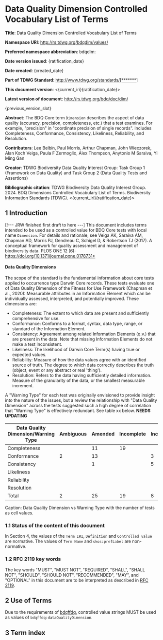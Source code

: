 # Data Quality Dimension Controlled Vocabulary List of Terms

**Title**: Data Quality Dimension Controlled Vocabulary List of Terms

**Namespace URI**: <http://rs.tdwg.org/bdqdim/values/>

**Preferred namespace abbreviation**: bdqdim:

**Date version issued**: {ratification_date}

**Date created**: {created_date}

**Part of TDWG Standard**: <http://www.tdwg.org/standards/[*******]>

**This document version**: <{current_iri}{ratification_date}>

**Latest version of document**: <http://rs.tdwg.org/bdq/doc/dim/>

{previous_version_slot}

**Abstract**: The BDQ Core term `Dimension` describes the aspect of data quality (accuracy, precision, completeness, etc.) that a test examines. For example, "precision" in "coordinate precision of single records". Includes Completeness, Conformance, Consistency, Likeliness, Reliability, and Resolution. 

**Contributors**: Lee Belbin, Paul Morris, Arthur Chapman, John Wieczorek, Alan Koch Veiga, Paula F Zermoglio, Alex Thompson, Anytonio M Saraiva, Yi Ming Gan

**Creator**: TDWG Biodiversity Data Quality Interest Group: Task Group 1 (Framework on Data Quality) and Task Group 2 (Data Quality Tests and Assertions)

**Bibliographic citation**: TDWG Biodiversity Data Quality Interest Group. 2024. BDQ Dimensions Controlled Vocabulary List of Terms. Biodiversity Information Standards (TDWG). <{current_iri}{ratification_date}>


## 1 Introduction
[!--- JRW finished first draft to here ---]
This document includes terms intended to be used as a controlled value for BDQ Core tests with local name `Dimension`. For details and rationale, see Veiga AK, Saraiva AM, Chapman AD, Morris PJ, Gendreau C, Schigel D, & Robertson TJ (2017). A conceptual framework for quality assessment and management of biodiversity data. PLOS ONE 12 (6): https://doi.org/10.1371/journal.pone.0178731>

#### Data Quality Dimensions 

The scope of the standard is the fundamental information about core tests applied to occurrence type Darwin Core records. These tests evaluate one of Data Quality Dimension of the Fitness for Use Framework (Chapman et al., 2020): Measurable attributes in an Information Element which can be individually assessed, interpreted, and potentially improved. These dimensions are:

* Completeness: The extent to which data are present and sufficiently comprehensive for use.
* Conformance: Conforms to a format, syntax, data type, range, or standard of the Information Element.
* Consistency: Agreement among related Information Elements (q.v.) that are present in the data. Note that missing Information Elements do not make a test Inconsistent.
* Likeliness: The likelihood of Darwin Core Term(s) having true or expected values.
* Reliability: Measure of how the data values agree with an identified source of truth. The degree to which data correctly describes the truth (object, event or any abstract or real 'thing').
* Resolution: Refers to the data having sufficiently detailed information. Measure of the granularity of the data, or the smallest measurable increment.


A "Warning Type" for each test was originally envisioned to provide insight into the nature of the issues, but a review the relationship with "Data Quality Dimension" across the tests suggested such a high degree of correlation that "Warning Type" is effectively redundant. See table xx below. **NEEDS UPDATING**

| Data Quality Dimension/Warning Type | Ambiguous | Amended | Incomplete | Inconsistent | Invalid | Issue | Report | Unlikely | Total |
|-------------------------------------|-----------|---------|------------|--------------|---------|-------|--------|----------|-------|
| Completeness                        |           |   11    |    19      |              |         |   1   |    2   |          |  33   |
| Conformance                         |     2     |   13    |            |       3      |    35   |       |        |          |  53   |
| Consistency                         |           |    1    |            |       5      |         |       |        |          |   6   |
| Likeliness                          |           |         |            |              |         |       |        |     2    |   2   |
| Reliability                         |           |         |            |              |         |   1   |    2   |          |   3   |
| Resolution                          |           |         |            |              |         |   1   |    1   |          |   2   |
| Total                               |     2     |   25    |    19      |       8      |    35   |   3   |    5   |     2    |  99   |

Caption: Data Quality Dimension vs Warning Type with the number of tests as cell values. 

### 1.1 Status of the content of this document

In Section 4, the values of the `Term IRI`, `Definition` and `Controlled value` are normative. The values of `Term Name` and `skos:prefLabel` are non-normative. 

### 1.2 RFC 2119 key words
The key words "MUST", "MUST NOT", "REQUIRED", "SHALL", "SHALL NOT", "SHOULD", "SHOULD NOT", "RECOMMENDED", "MAY", and "OPTIONAL" in this document are to be interpreted as described in [RFC 2119](https://tools.ietf.org/html/rfc2119).

## 2 Use of Terms

Due to the requirements of [bdqffdq](https://rs.tdwg.org/bdqffdq/terms), controlled value strings MUST be used as values of `bdqffdq:dataQualityDimension`.

## 3 Term index
